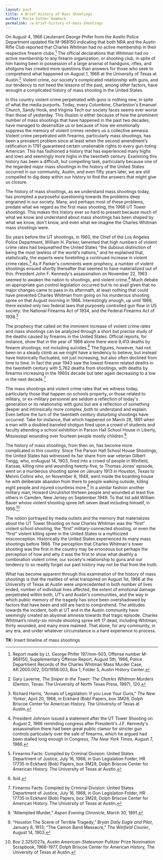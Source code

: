 ```yaml
---
layout: post
title: A Brief History of Mass Shootings
author: Maria Esther Hammack
permalink: /a-brief-history-of-mass-shootings
---
```


 On August 4, 1966 Lieutenant George Phifer from the Austin Police Department updated file M-968150 indicating that both NRA and the Austin Rifle Club reported that Charles Whitman had no active membership in their respective firearm clubs.[^1] The official declarations that Whitman had no active membership to any firearm organization, or shooting club, in spite of him having been in possession of a large arsenal of handguns, rifles, and shotguns has created more questions than answers for those who seek to comprehend what happened on August 1, 1966 at the University of Texas at Austin.[^2] Violent crime, our society's complicated relationship with guns, and our tendency to not heed the lessons of the past, among other factors, have wrought a complicated history of mass shooting in the United States.

In this country violent crime perpetrated with guns is nothing new, in spite of what the media purports. Today, every Columbine, Charleston's Emanuel Church, Sandy Hook, and Virginia Tech our society faces seems ever worse than those of yesterday. This illusion is either because of how the prominent number of mass shootings that have happened in the past two decades, have managed to desensitize us or because of how we emotionally suppress the memory of violent crimes renders us a collective amnesia.  Violent crime perpetrated with firearms, particularly mass shootings, has been a prevalent problem since at least when the second amendment’s ratification in 1791 guaranteed certain unalienable rights to every gun-toting American. This has fashioned a history that has experienced many highs and lows and seemingly more highs in the twentieth century. Examining this history has been a difficult, but compelling task, particularly because one of the regarded major mass shootings in the history of the United States occurred in our community, Austin, and even fifty years later, we are still compelled to dig deep within our history to find the answers that might give us closure. 

The history of mass shootings, as we understand mass shootings today, has prompted a purposeful questioning towards the problems deep engrained in our society. Many, and perhaps most of these problems, predate what we regard as the first mass shooting, the 1966  UT Tower shootings. This makes this history ever so hard to present because much of what we know and understand about mass shootings has been shaped by what we know, don't know, and even what we imagine the Charles Whitman mass shootings were. 

Six years before the UT shootings, in 1960, the Chief of the Los Angeles Police Department, William H. Parker, lamented that high numbers of violent crime rates had bequeathed the United States "the dubious distinction of being the most lawless of the world's nations," and he explained that,  statistically, the experts were foretelling a continued increase in violent crime rates.[^3] As if Parker's comments were prophecy, a number of violent shootings ensued shortly thereafter that seemed to have materialized out of thin. President John F. Kennedy's assassination on November 22, 1963 seemed to awaken the nation to shootings, and violent crime.[^4] Much debate on appropriate gun control legislation occurred but to no avail given that no major changes came to pass in its aftermath, at least nothing that could have prevented Charles Whitman from going on his murderous shooting spree on that August morning in 1966. Interestingly enough, up until 1966, there existed only two federal laws that purposely controlled gun flow in US society:  the National Firearms Act of 1934, and the Federal Firearms Act of 1938.[^5]

The prophecy that called on the imminent increase of violent crime rates and mass shootings can be analyzed through a short but precise study of the  deaths caused by firearms in the United States. Official reports, for instance, show that in the year of 1966 alone there were 9,413 deaths by firearm shootings, not including suicides.[^6] The figures, however, had not been on a steady climb as we might have a tendency to believe, but instead have historically fluctuated, not just increasing, but also often declined from time to time.  In fact the year 1943 saw the lowest firearm related deaths in the twentieth century with 5,762 deaths from shootings, with deaths by firearms increasing in the 1960s decade but later again decreasing to a low in the next decade.[^7]

The mass shootings and violent crime rates that we witness today, particularly those that happen on schools property, or those related to military, or ex-military personnel are seldom a reflection of today's generation or its relationship with guns but are a reflection of something deeper and intrinsically more complex ,both to understand and explain.  Even before the turn of the twentieth century disturbing shootings have occurred. Take for instance, that which happened on March 28, 1891 when  a man with a doubled barreled shotgun fired upon a crowd of students and faculty attending a school exhibition in Parson Hall School House in Liberty, Mississippi wounding over fourteen people mostly children.[^8]

The history of mass shootings, from then on, has become more complicated in this country. Since The Parson Hall School House Shootings, the United States has witnessed its fair share from war veteran Gilbert Twigg, who, onAugust 14, 1903, fired into a crowd of people in Winfield, Kansas, killing nine and wounding twenty-five, to Thomas Jones’ episode, went on a murderous shooting spree on January 1913 in Houston, Texas to Melvin Collins who, on November 6, 1948, went inside the boarding house he with deliberate abandon from there to people walking outside, killing eight people and injured countless more.[^9] In a similar fashion another military man, Howard Unruhshot thirteen people and wounded at least five others in Camden, New Jersey on September 1949.  To that list add William Bauer whose violent shooting spree left seven dead including himself, in 1956.[^10]

The notion portrayed by media outlets and the memory that materializes about the UT Tower Shooting on how Charles Whitman was the “first” violent school shooting, the “first” military-connected shooting, or even the “first” violent killing spree in the United States is a mythicized misconception. Historically the United States experienced its many mass shootings before 1966.  The perception that Charles Whitman's tower shooting was the first in the country may be erroneous but perhaps the perception of how and why it was the first to show what deathly a combination violent crime, our society's relationship to guns and our tendency to so readily forget our past history may not be that from the truth. 

What has become apparent through this examination of the history of mass shootings is that the realities of what transpired on August 1st, 1966 at the University of Texas at Austin were unprecedented in both number of lives ended, number of individual lives affected, the extent of emotional damage perpetrated within both, UT's and Austin's communities, and the way in which public memory of the tragedy has since been overshadowed by factors that have been and still are hard to comprehend. The attitudes towards the incident, both at UT and in the Austin community have seemingly created an abysmal amnesia towards that tragic episode. Charles Whitman’s ninety-six minute shooting spree left 17 dead, including Whitman, thirty wounded, and many more maimed. That alone, for any community, in any era, and under whatever circumstance is a hard experience to process.

**TK:** Insert timeline of mass shootings



[^1]: Report made by Lt. George Phifer 197/mm-503, Offense number M-968150, Supplementary Offense Report, August 5th, 1966, Police Department Records of the Charles Whitman Mass Murder Case, AR.2000.002, DO/1958.003, Box 1, Folder 5, Austin History Center.

[^2]: Gary Laverne, _The Sniper in the Tower: The Charles Whitman Murders_ (Denton, Texas: The University of North Texas Press, 1997), 120.

[^3]: Richard Harris, "Annals of Legislation: If you Love Your Guns," _The New Yorker_, April 20, 1968,  in  Eckhard (Bob) Papers, box 3M28, Dolph Briscoe Center for American History. The University of Texas at Austin.

[^4]: President Johnson issued a statement after the UT Tower Shooting on August 2, 1966 reminding congress after President's J.F. Kennedy's assassination there had been great public clamor for stricter gun controls particularly over the sale of firearms, which he argued had been stalled long enough in Congress, _The New York Times_, August 7, 1966.

[^5]: Firearms Facts: Compiled by Criminal Division: United States Department of Justice, July 16, 1968, in Gun Legislation Folder, HR 17735 in  Eckhard (Bob) Papers, box 3M28, Dolph Briscoe Center for American History. The University of Texas at Austin.

[^6]: Ibid.

[^7]: Firearms Facts: Compiled by Criminal Division: United States Department of Justice, July 16, 1968, in Gun Legislation Folder, HR 17735 in  Eckhard (Bob) Papers, box 3M28, Dolph Briscoe Center for American History. The University of Texas at Austin.

[^8]: “Attempted Murder,” _Aspen Evening Chronicle_, March 30, 1891.

[^9]: “Houston The Scene of Terrible Tragedy,” _Bryan Daily Eagle and Pilot_, January 8, 1913; “The Camon Band Massacre,” _The Winfield Courier_, August 14, 1903.

[^10]: Box 2.325/D27a, _Austin American-Statesman_ Pulitzer Prize Nomination Scrapbook, 1966-1977, Dolph Briscoe Center for American History, The University of Texas at Austin.